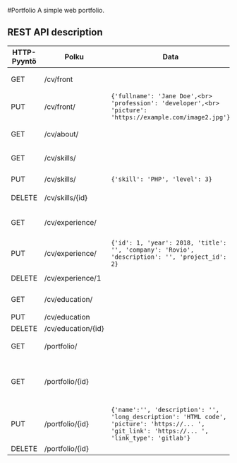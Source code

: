#Portfolio 
A simple web portfolio.
## REST API description
| HTTP-Pyyntö | Polku | Data | Vastaus | 
|-------------|-------|------|---------|
| GET | /cv/front | | `{    'fullname': '',     'profession': '',<br> 'picture': 'https://example.com/image.jpg'<br>}` | |
| PUT | /cv/front/ | `{'fullname': 'Jane Doe',<br> 'profession': 'developer',<br> 'picture': 'https://example.com/image2.jpg'}` | `{'message':'success'}` tai `{'message':'error'}` | 
| GET | /cv/about/ | | `{'picture': 'https://... ',<br> 'heading': '',<br> 'description': 'HTML code'}` | | 
| GET | /cv/skills/ | | `{[ {'id': 0, 'skill': 'HTML5', 'level': 5}, {'id': 1, 'skill': 'CSS3', 'level': 6 ]} ` ||
| PUT | /cv/skills/ | `{'skill': 'PHP', 'level': 3}`| `{'message':'success'}` tai `{'message': 'error'}` | 
| DELETE|/cv/skills/{id}||`{'message':'success'}` tai `{'message':'error'}` 
|GET|/cv/experience/| |`{['id': 1, 'year': 2018, 'title': '', 'company': 'Rovio', 'description': '', 'project_id': 2},{'year':0, 'title....'}]}` 
|PUT|/cv/experience/|`{'id': 1, 'year': 2018, 'title': '', 'company': 'Rovio', 'description': '', 'project_id': 2}`|`{'message':'success'}` tai `{'message':'error'}` 
DELETE|/cv/experience/1| |`{'message':'success'}` tai `{'message':'error'}`
GET|/cv/education/| |`{[ {'year': 2017, 'degree': '', 'title': '', 'academy': '', 'description':''}, {...}, {...} ]}` 
PUT|/cv/education|| 
DELETE|/cv/education/{id}|| 
GET|/portfolio/| |`{['id': 0, 'name': 'projekti 1', 'desription':'', 'picture': 'https://...'}, {...}, {...} ]} `
GET|/portfolio/{id}| |`{'name':'', 'description': '', 'long_description':'HTML code ', 'picture': 'https://...', 'git_link': 'https://...', 'link', ' git_link’:’https://...’, link _type':'github|gitlab'} `
PUT|/portfolio/{id}|`{'name':'', 'description': '', 'long_description': 'HTML code', 'picture': 'https://... ', 'git_link': 'https://... ', 'link_type': 'gitlab'}` |`{'message':'success'}` tai `{'message':'error'}`
DELETE|/portfolio/{id}||||| 
